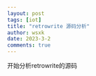 ```yaml
---
layout: post
tags: [iot]
title: "retrowrite 源码分析"
author: wsxk
date: 2023-3-2
comments: true
---
```


开始分析retrowrite的源码<br>